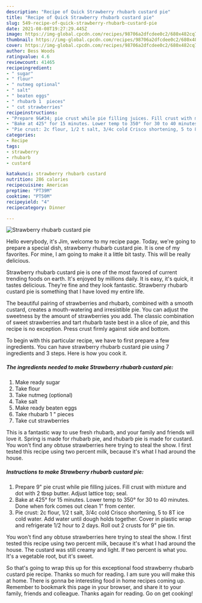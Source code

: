 ```yaml
---
description: "Recipe of Quick Strawberry rhubarb custard pie"
title: "Recipe of Quick Strawberry rhubarb custard pie"
slug: 549-recipe-of-quick-strawberry-rhubarb-custard-pie
date: 2021-08-08T19:27:29.445Z
image: https://img-global.cpcdn.com/recipes/98706a2dfcdee0c2/680x482cq70/strawberry-rhubarb-custard-pie-recipe-main-photo.jpg
thumbnail: https://img-global.cpcdn.com/recipes/98706a2dfcdee0c2/680x482cq70/strawberry-rhubarb-custard-pie-recipe-main-photo.jpg
cover: https://img-global.cpcdn.com/recipes/98706a2dfcdee0c2/680x482cq70/strawberry-rhubarb-custard-pie-recipe-main-photo.jpg
author: Bess Woods
ratingvalue: 4.6
reviewcount: 41465
recipeingredient:
- " sugar"
- " flour"
- " nutmeg optional"
- " salt"
- " beaten eggs"
- " rhubarb 1  pieces"
- " cut strawberries"
recipeinstructions:
- "Prepare 9&#34; pie crust while pie filling juices. Fill crust with mixture and dot with 2 tbsp butter. Adjust lattice top; seal."
- "Bake at 425° for 15 minutes. Lower temp to 350° for 30 to 40 minutes. Done when fork comes out clean 1&#34; from center."
- "Pie crust: 2c flour, 1/2 t salt, 3/4c cold Crisco shortening, 5 to 8T ice cold water. Add water until dough holds together. Cover in plastic wrap and refrigerate 1/2 hour to 2 days. Roll out 2 crusts for 9&#34; pie tin."
categories:
- Recipe
tags:
- strawberry
- rhubarb
- custard

katakunci: strawberry rhubarb custard 
nutrition: 286 calories
recipecuisine: American
preptime: "PT39M"
cooktime: "PT50M"
recipeyield: "4"
recipecategory: Dinner

---
```



![Strawberry rhubarb custard pie](https://img-global.cpcdn.com/recipes/98706a2dfcdee0c2/680x482cq70/strawberry-rhubarb-custard-pie-recipe-main-photo.jpg)

Hello everybody, it's Jim, welcome to my recipe page. Today, we're going to prepare a special dish, strawberry rhubarb custard pie. It is one of my favorites. For mine, I am going to make it a little bit tasty. This will be really delicious.

Strawberry rhubarb custard pie is one of the most favored of current trending foods on earth. It's enjoyed by millions daily. It is easy, it's quick, it tastes delicious. They're fine and they look fantastic. Strawberry rhubarb custard pie is something that I have loved my entire life.

The beautiful pairing of strawberries and rhubarb, combined with a smooth custard, creates a mouth-watering and irresistible pie. You can adjust the sweetness by the amount of strawberries you add. The classic combination of sweet strawberries and tart rhubarb taste best in a slice of pie, and this recipe is no exception. Press crust firmly against side and bottom.


To begin with this particular recipe, we have to first prepare a few ingredients. You can have strawberry rhubarb custard pie using 7 ingredients and 3 steps. Here is how you cook it.

<!--inarticleads1-->

##### The ingredients needed to make Strawberry rhubarb custard pie:

1. Make ready  sugar
1. Take  flour
1. Take  nutmeg (optional)
1. Take  salt
1. Make ready  beaten eggs
1. Take  rhubarb 1 &#34; pieces
1. Take  cut strawberries


This is a fantastic way to use fresh rhubarb, and your family and friends will love it. Spring is made for rhubarb pie, and rhubarb pie is made for custard. You won&#39;t find any obtuse strawberries here trying to steal the show. I first tested this recipe using two percent milk, because it&#39;s what I had around the house. 

<!--inarticleads2-->

##### Instructions to make Strawberry rhubarb custard pie:

1. Prepare 9&#34; pie crust while pie filling juices. Fill crust with mixture and dot with 2 tbsp butter. Adjust lattice top; seal.
1. Bake at 425° for 15 minutes. Lower temp to 350° for 30 to 40 minutes. Done when fork comes out clean 1&#34; from center.
1. Pie crust: 2c flour, 1/2 t salt, 3/4c cold Crisco shortening, 5 to 8T ice cold water. Add water until dough holds together. Cover in plastic wrap and refrigerate 1/2 hour to 2 days. Roll out 2 crusts for 9&#34; pie tin.


You won&#39;t find any obtuse strawberries here trying to steal the show. I first tested this recipe using two percent milk, because it&#39;s what I had around the house. The custard was still creamy and light. If two percent is what you. It&#39;s a vegetable root, but it&#39;s sweet. 

So that's going to wrap this up for this exceptional food strawberry rhubarb custard pie recipe. Thanks so much for reading. I am sure you will make this at home. There is gonna be interesting food in home recipes coming up. Remember to bookmark this page in your browser, and share it to your family, friends and colleague. Thanks again for reading. Go on get cooking!
